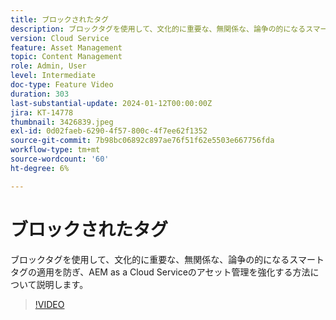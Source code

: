 ```yaml
---
title: ブロックされたタグ
description: ブロックタグを使用して、文化的に重要な、無関係な、論争の的になるスマートタグの適用を防ぎ、AEM as a Cloud Serviceのアセット管理を強化する方法について説明します。
version: Cloud Service
feature: Asset Management
topic: Content Management
role: Admin, User
level: Intermediate
doc-type: Feature Video
duration: 303
last-substantial-update: 2024-01-12T00:00:00Z
jira: KT-14778
thumbnail: 3426839.jpeg
exl-id: 0d02faeb-6290-4f57-800c-4f7ee62f1352
source-git-commit: 7b98bc06892c897ae76f51f62e5503e667756fda
workflow-type: tm+mt
source-wordcount: '60'
ht-degree: 6%

---
```


# ブロックされたタグ

ブロックタグを使用して、文化的に重要な、無関係な、論争の的になるスマートタグの適用を防ぎ、AEM as a Cloud Serviceのアセット管理を強化する方法について説明します。

>[!VIDEO](https://video.tv.adobe.com/v/3426839/?learn=on)
